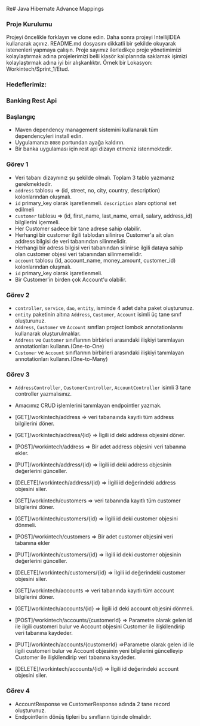 Re#  Java Hibernate Advance Mappings

### Proje Kurulumu

Projeyi öncelikle forklayın ve clone edin.
Daha sonra projeyi IntellijIDEA kullanarak açınız. README.md dosyasını dikkatli bir şekilde okuyarak istenenleri yapmaya çalışın.
Proje sayımız ilerledikçe proje yönetimimizi kolaylaştırmak adına projelerimizi belli klasör kalıplarında saklamak işimizi kolaylaştırmak adına iyi bir alışkanlıktır.
Örnek bir Lokasyon: Workintech/Sprint_1/Etud.

### Hedeflerimiz:

### Banking Rest Api

 ### Başlangıç
 * Maven dependency management sistemini kullanarak tüm dependencyleri install edin.
 * Uygulamanızı  ```8080``` portundan ayağa kaldırın.
 * Bir banka uygulaması için rest api dizayn etmeniz istenmektedir.

### Görev 1
* Veri tabanı dizaynınız şu şekilde olmalı. Toplam 3 tablo yazmanız gerekmektedir.
* ```address``` tablosu => (id, street, no, city, country, description) kolonlarından oluşmalı.
* ```id``` primary_key olarak işaretlenmeli. ```description``` alanı optional set edilmeli
* ```customer``` tablosu => (id, first_name, last_name, email, salary, address_id) bilgilerini içermeli.
* Her Customer sadece bir tane adrese sahip olabilir. 
* Herhangi bir customer ilgili tablodan silinirse Customer'a ait olan address bilgisi de veri tabanından silinmelidir.
* Herhangi bir adress bilgisi veri tabanından silinirse ilgili dataya sahip olan customer objesi veri tabanından silinmemelidir.
* ```account``` tablosu (id, account_name, money_amount, customer_id) kolonlarından oluşmalı.
* ```id``` primary_key olarak işaretlenmeli.
* Bir Customer'in birden çok Account'u olabilir.

 ### Görev 2
 *  ```controller```, ```service```, ```dao```, ```entity```,  isminde 4 adet daha paket oluşturunuz.
 * ```entity``` paketinin altına ```Address```, ```Customer```, ```Account``` isimli üç tane sınıf oluşturunuz.
 * ```Address```, ```Customer``` ve ```Account``` sınıfları project lombok annotationlarını kullanarak oluşturulmalılar.
 * ```Address``` ve ```Customer``` sınıflarının birbirleri arasındaki ilişkiyi tanımlayan annotationları kullanın.(One-to-One)
 * ```Customer``` ve ```Account``` sınıflarının birbirleri arasındaki ilişkiyi tanımlayan annotationları kullanın.(One-to-Many)

 ### Görev 3
 * ```AddressController```, ```CustomerController```, ```AccountController``` isimli 3 tane controller yazmalısınız.
 * Amacımız CRUD işlemlerini tanımlayan endpointler yazmak. 
 * [GET]/workintech/address => veri tabanaında kayıtlı tüm address bilgilerini döner.
 * [GET]/workintech/address/{id} => İlgili id deki address objesini döner.
 * [POST]/workintech/address => Bir adet address objesini veri tabanına ekler.
 * [PUT]/workintech/address/{id} => İlgili id deki address objesinin değerlerini günceller.
 * [DELETE]/workintech/address/{id} => İlgili id değerindeki address objesini siler.

 * [GET]/workintech/customers => veri tabanında kayıtlı tüm customer bilgilerini döner.
 * [GET]/workintech/customers/{id} => İlgili id deki customer objesini dönmeli.
 * [POST]/workintech/customers => Bir adet customer objesini veri tabanına ekler
 * [PUT]/workintech/customers/{id} => İlgili id deki customer objesinin değerlerini günceller.
 * [DELETE]/workintech/customers/{id} => İlgili id değerindeki customer objesini siler.

* [GET]/workintech/accounts => veri tabanında kayıtlı tüm account bilgilerini döner.
* [GET]/workintech/accounts/{id} => İlgili id deki account objesini dönmeli.
* [POST]/workintech/accounts/{customerId} => Parametre olarak gelen id ile ilgili customeri bulur ve Account objesini Customer ile ilişkilendirip veri tabanına kaydeder. 
* [PUT]/workintech/accounts/{customerId} =>Parametre olarak gelen id ile ilgili customeri bulur ve Account objesinin yeni bilgilerini güncelleyip Customer ile ilişkilendirip veri tabanına kaydeder.
* [DELETE]/workintech/accounts/{id} => İlgili id değerindeki account objesini siler.

### Görev 4
* AccountResponse ve CustomerResponse adında 2 tane record oluşturunuz.
* Endpointlerin dönüş tipleri bu sınıfların tipinde olmalıdır.